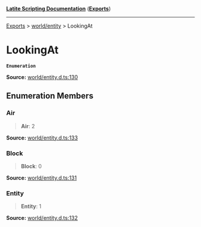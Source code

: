 [**Latite Scripting Documentation**](../../README.md) ([**Exports**](../../exports.md))

---

[Exports](../../exports.md) > [world/entity](../index.md) > LookingAt

# LookingAt

**`Enumeration`**

**Source:** [world/entity.d.ts:130](https://github.com/LatiteScripting/latitescripting.github.io/blob/271604a/definitions/world/entity.d.ts#L130)

## Enumeration Members

### Air

> **Air**: 2

**Source:** [world/entity.d.ts:133](https://github.com/LatiteScripting/latitescripting.github.io/blob/271604a/definitions/world/entity.d.ts#L133)

### Block

> **Block**: 0

**Source:** [world/entity.d.ts:131](https://github.com/LatiteScripting/latitescripting.github.io/blob/271604a/definitions/world/entity.d.ts#L131)

### Entity

> **Entity**: 1

**Source:** [world/entity.d.ts:132](https://github.com/LatiteScripting/latitescripting.github.io/blob/271604a/definitions/world/entity.d.ts#L132)
